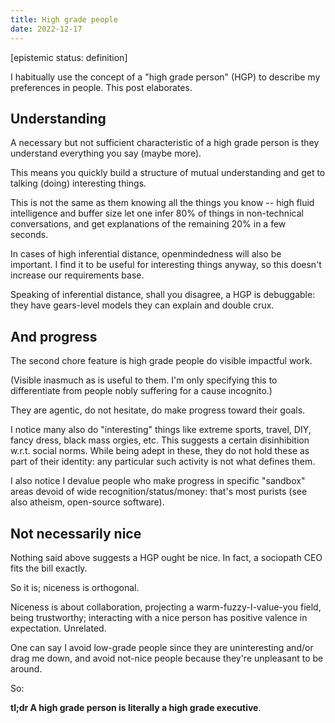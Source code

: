 ```yaml
---
title: High grade people
date: 2022-12-17
---
```


\[epistemic status: definition\]

I habitually use the concept of a "high grade person" (HGP) to describe my preferences in people. This post elaborates.

## Understanding

A necessary but not sufficient characteristic of a high grade person is they understand everything you say (maybe more).

This means you quickly build a structure of mutual understanding and get to talking (doing) interesting things.

This is not the same as them knowing all the things you know -- high fluid intelligence and buffer size let one infer 80% of things in non-technical conversations, and get explanations of the remaining 20% in a few seconds.

In cases of high inferential distance, openmindedness will also be important. I find it to be useful for interesting things anyway, so this doesn't increase our requirements base.

Speaking of inferential distance, shall you disagree, a HGP is debuggable: they have gears-level models they can explain and double crux.

## And progress

The second chore feature is high grade people do visible impactful work.

(Visible inasmuch as is useful to them. I'm only specifying this to differentiate from people nobly suffering for a cause incognito.)

They are agentic, do not hesitate, do make progress toward their goals.

I notice many also do "interesting" things like extreme sports, travel, DIY, fancy dress, black mass orgies, etc. This suggests a certain disinhibition w.r.t. social norms. While being adept in these, they do not hold these as part of their identity: any particular such activity is not what defines them.

I also notice I devalue people who make progress in specific "sandbox" areas devoid of wide recognition/status/money: that's most purists (see also atheism, open-source software).

## Not necessarily nice

Nothing said above suggests a HGP ought be nice. In fact, a sociopath CEO fits the bill exactly.

So it is; niceness is orthogonal.

Niceness is about collaboration, projecting a warm-fuzzy-I-value-you field, being trustworthy; interacting with a nice person has positive valence in expectation. Unrelated.

One can say I avoid low-grade people since they are uninteresting and/or drag me down, and avoid not-nice people because they're unpleasant to be around.

So:

**tl;dr A high grade person is literally a high grade executive**.